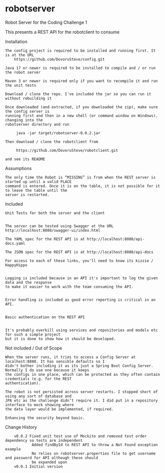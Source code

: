 # robotserver

Robot Server for the Coding Challenge 1

This presents a REST API for the robotclient to consume


Installation

	The config project is required to be installed and running first. It is at the URL
	    https://github.com/DovoruSteve/config.git
	   
	Java 17 or newer is required to be installed to compile and / or run the robot server

	Maven 3 or newer is required only if you want to recompile it and run the unit tests

	Download / clone the repo. I've included the jar so you can run it without rebuilding it

	Once downloaded (and extracted, if you downloaded the zip), make sure the config server is
	running first and then in a new shell (or command window on Windows), changing into the
	robotserver directory and run 

	     java -jar target/robotserver-0.0.2.jar

	Then download / clone the robotclient from

	     https://github.com/DovoruSteve/robotclient.git

	and see its README
		

Assumptions

	The only time the Robot is “MISSING” is from when the REST server is started up until a valid PLACE
	command is entered. Once it is on the table, it is not possible for it to leave the table until the
	server is restarted.


Included

	Unit Tests for both the server and the client 


	The server can be tested using Swagger at the URL http://localhost:8080/swagger-ui/index.html

	The YAML spec for the REST API is at http://localhost:8080/api-docs.yaml

	The JSON spec for the REST API is at http://localhost:8080/api-docs

	For access to each of these links, you'll need to know its kizzie / HappyHippo 


	Logging is included because in an API it's important to log the given data and the response
	to make it easier to work with the team consuming the API.


	Error handling is included as good error reporting is critical in an API.


	Basic authentication on the REST API


	It's probably overkill using services and repositories and models etc for such a simple project
	but it is done to show how it should be developed.


Not included / Out of Scope

	When the server runs, it tries to access a Config Server at localhost:8888. It has sensible defaults so I
	didn't bother including it as its just a Spring Boot Config Server. Normally I do use one because it keeps
	the configs in one place, which can be protected as they often contain credentials (e.g. for the REST
	authentication).

	The robot is not persisted across server restarts. I stopped short of using any sort of database and
	JPA etc as the challenge didn’t require it. I did put in a repository interface to mock showing where
	the data layer would be implemented, if required.

	Enhancing the security beyond basic.
     
Change History

		v0.0.2 Fixed unit test use of Mockito and removed test order dependency so tests are independent
				Added findById to REST API to throw a Not Found exception example
				No relies on robotserver.properties file to get username and password for API although these should
				be expanded upon 
		v0.0.1 Initial version 
